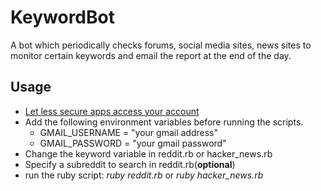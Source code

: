 # KeywordBot
A bot which periodically checks forums, social media sites, news sites to monitor certain keywords and email the report at the end of the day.

## Usage
* [Let less secure apps access your account](https://support.google.com/accounts/answer/6010255?hl=en)
* Add the following environment variables before running the scripts.
  * GMAIL_USERNAME = "your gmail address"
  * GMAIL_PASSWORD = "your gmail password"
* Change the keyword variable in reddit.rb or hacker_news.rb
* Specify a subreddit to search in reddit.rb(**optional**)
* run the ruby script: *ruby reddit.rb* or *ruby hacker_news.rb*

